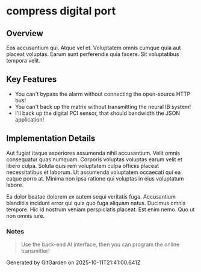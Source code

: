 # compress digital port

## Overview
Eos accusantium qui. Atque vel et. Voluptatem omnis cumque quia aut placeat voluptas. Earum sunt perferendis quia facere. Sit voluptatibus tempora velit.

## Key Features
- You can't bypass the alarm without connecting the open-source HTTP bus!
- You can't back up the matrix without transmitting the neural IB system!
- I'll back up the digital PCI sensor, that should bandwidth the JSON application!

## Implementation Details
Aut fugiat itaque asperiores assumenda nihil accusantium. Velit omnis consequatur quas numquam. Corporis voluptas voluptas earum velit et libero culpa. Soluta quis rem voluptatem culpa officiis placeat necessitatibus et laborum. Ut assumenda voluptatem occaecati qui ea eaque porro at. Minima non ipsa ratione qui voluptas in eius voluptatum labore.
 Ea dolor beatae dolorem ex autem sequi veritatis fuga. Accusantium blanditiis incidunt error qui quia quo fuga aliquam natus. Ducimus omnis tempore. Hic id nostrum veniam perspiciatis placeat. Est enim nemo. Quo ut non omnis iure.

### Notes
> Use the back-end AI interface, then you can program the online transmitter!

Generated by GitGarden on 2025-10-11T21:41:00.641Z